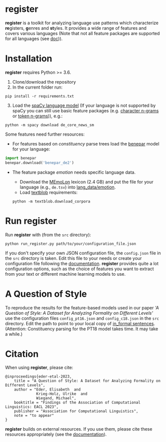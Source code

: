 # **register**

**register** is a toolkit for analyzing language use patterns which characterize **re**gisters, **g**enres and **st**yles. It provides a wide range of features and covers various languages (Note that not all feature packages are supported for all languages (see [doc](doc/1_basic_configurations.md))).


# Installation

**register** requires Python >= 3.6. 

1. Clone/download the repository
2. In the current folder run:
```
pip install -r requirements.txt
```
3. Load the [spaCy language model](https://spacy.io/usage/models) (If your language is not supported by spaCy you can still use basic feature packages (e.g. [character n-grams](doc/2_10_character_ngrams.md) or [token n-grams](doc/2_11_token_ngrams.md))), e.g.:
```
python -m spacy download de_core_news_sm
``` 

Some features need further resources:
* For features based on *constituency* parse trees load the [benepar](https://github.com/nikitakit/self-attentive-parser) model for your language:
```python
import benepar
benepar.download('benepar_de2')
```
* The feature package *emotion* needs specific language data.

    * Download the [MEmoLon](https://zenodo.org/record/3756607/files/MTL_grouped.zip?download=1) lexicon (2.4 GB) and put the file for your language (e.g., `de.tsv`) into [lang_data/emotion](./lang_data/emotion).
    * Load [textblob](https://textblob.readthedocs.io) requirements:
    ```
    python -m textblob.download_corpora
    ```

# Run **register**

Run **register** with (from the `src` directory):

```
python run_register.py path/to/your/configuration_file.json
```

If you don't specify your own JSON configuration file, the `config.json` file in the `src` directory is taken.
Edit this file to your needs or create your configuration file following the [documentation](doc/1_basic_configurations.md). 
**register** provides quite a lot configuration options, such as the choice of features you want to extract from your text or different machine learning models to use.


# A Question of Style

To reproduce the results for the feature-based models used in our paper *'A Question of Style: A Dataset for Analyzing Formality on Different Levels'* use the configuration files `config_pt16.json` and `config_c18.json` in the `src` directory. Edit the path to point to your local copy of [in_formal sentences](https://github.com/ee-2/in_formal_sentences/blob/master/in_formal_sentences.tsv).
(Attention: Constituency parsing for the PT18 model takes time. It may take a while.)


# Citation

When using **register**, please cite:

```
@inproceedings{eder-etal-2023,
    title = "A Question of Style: A Dataset for Analyzing Formality on Different Levels",
    author = "Eder, Elisabeth  and
      	      Krieg-Holz, Ulrike  and
      	      Wiegand, Michael",
    booktitle = "Findings of the Association of Computational Linguistics: EACL 2023",
    publisher = "Association for Computational Linguistics",
    note = "to appear"
}
```

**register** builds on external resources. If you use them, please cite these resources appropriately (see the [documentation](doc)).
